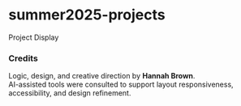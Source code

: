 # summer2025-projects
Project Display


### Credits

Logic, design, and creative direction by **Hannah Brown**.  
AI-assisted tools were consulted to support layout responsiveness, accessibility, and design refinement.

